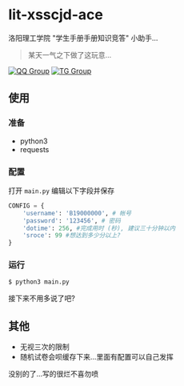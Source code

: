 # lit-xsscjd-ace

洛阳理工学院 "学生手册手册知识竞答" 小助手...

> 某天一气之下做了这玩意...

[![QQ Group](https://img.shields.io/badge/QQ%20Group-647027400-red.svg)](https://jq.qq.com/?_wv=1027&k=lz0XyN86)
[![TG Group](https://img.shields.io/badge/TG%20Group-lit_edu-blue.svg)](https://t.me/lit_edu)


## 使用

### 准备

- python3
- requests

### 配置

打开 `main.py` 编辑以下字段并保存
```python
CONFIG = {
    'username': 'B19000000', # 帐号
    'password': '123456', # 密码
    'dotime': 256, #完成用时 (秒), 建议三十分钟以内
    'sroce': 99 #想达到多少分以上?
}
```

### 运行

```bash
$ python3 main.py
```

接下来不用多说了吧?

## 其他

- 无视三次的限制
- 随机试卷会呗缓存下来...里面有配置可以自己发挥

没别的了...写的很烂不喜勿喷
